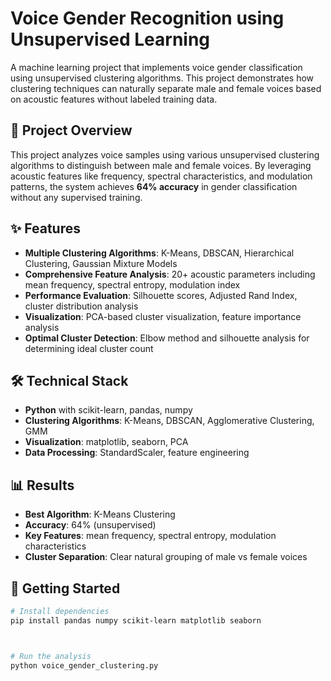 # Voice Gender Recognition using Unsupervised Learning

A machine learning project that implements voice gender classification using unsupervised clustering algorithms. This project demonstrates how clustering techniques can naturally separate male and female voices based on acoustic features without labeled training data.

## 🎯 Project Overview

This project analyzes voice samples using various unsupervised clustering algorithms to distinguish between male and female voices. By leveraging acoustic features like frequency, spectral characteristics, and modulation patterns, the system achieves **64% accuracy** in gender classification without any supervised training.

## ✨ Features

- **Multiple Clustering Algorithms**: K-Means, DBSCAN, Hierarchical Clustering, Gaussian Mixture Models
- **Comprehensive Feature Analysis**: 20+ acoustic parameters including mean frequency, spectral entropy, modulation index
- **Performance Evaluation**: Silhouette scores, Adjusted Rand Index, cluster distribution analysis
- **Visualization**: PCA-based cluster visualization, feature importance analysis
- **Optimal Cluster Detection**: Elbow method and silhouette analysis for determining ideal cluster count

## 🛠️ Technical Stack

- **Python** with scikit-learn, pandas, numpy
- **Clustering Algorithms**: K-Means, DBSCAN, Agglomerative Clustering, GMM
- **Visualization**: matplotlib, seaborn, PCA
- **Data Processing**: StandardScaler, feature engineering

## 📊 Results

- **Best Algorithm**: K-Means Clustering
- **Accuracy**: 64% (unsupervised)
- **Key Features**: mean frequency, spectral entropy, modulation characteristics
- **Cluster Separation**: Clear natural grouping of male vs female voices

## 🚀 Getting Started

```bash
# Install dependencies
pip install pandas numpy scikit-learn matplotlib seaborn



# Run the analysis
python voice_gender_clustering.py
